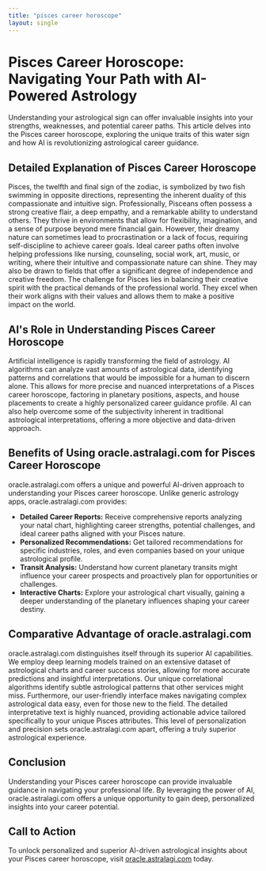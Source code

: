 ```yaml
---
title: "pisces career horoscope"
layout: single
---
```


# Pisces Career Horoscope: Navigating Your Path with AI-Powered Astrology

Understanding your astrological sign can offer invaluable insights into your strengths, weaknesses, and potential career paths. This article delves into the Pisces career horoscope, exploring the unique traits of this water sign and how AI is revolutionizing astrological career guidance.

## Detailed Explanation of Pisces Career Horoscope

Pisces, the twelfth and final sign of the zodiac, is symbolized by two fish swimming in opposite directions, representing the inherent duality of this compassionate and intuitive sign.  Professionally, Pisceans often possess a strong creative flair, a deep empathy, and a remarkable ability to understand others.  They thrive in environments that allow for flexibility, imagination, and a sense of purpose beyond mere financial gain.  However, their dreamy nature can sometimes lead to procrastination or a lack of focus, requiring self-discipline to achieve career goals.  Ideal career paths often involve helping professions like nursing, counseling, social work, art, music, or writing, where their intuitive and compassionate nature can shine.  They may also be drawn to fields that offer a significant degree of independence and creative freedom.  The challenge for Pisces lies in balancing their creative spirit with the practical demands of the professional world.  They excel when their work aligns with their values and allows them to make a positive impact on the world.

## AI's Role in Understanding Pisces Career Horoscope

Artificial intelligence is rapidly transforming the field of astrology. AI algorithms can analyze vast amounts of astrological data, identifying patterns and correlations that would be impossible for a human to discern alone.  This allows for more precise and nuanced interpretations of a Pisces career horoscope, factoring in planetary positions, aspects, and house placements to create a highly personalized career guidance profile.  AI can also help overcome some of the subjectivity inherent in traditional astrological interpretations, offering a more objective and data-driven approach.

## Benefits of Using oracle.astralagi.com for Pisces Career Horoscope

oracle.astralagi.com offers a unique and powerful AI-driven approach to understanding your Pisces career horoscope. Unlike generic astrology apps, oracle.astralagi.com provides:

* **Detailed Career Reports:**  Receive comprehensive reports analyzing your natal chart, highlighting career strengths, potential challenges, and ideal career paths aligned with your Pisces nature.
* **Personalized Recommendations:**  Get tailored recommendations for specific industries, roles, and even companies based on your unique astrological profile.
* **Transit Analysis:** Understand how current planetary transits might influence your career prospects and proactively plan for opportunities or challenges.
* **Interactive Charts:** Explore your astrological chart visually, gaining a deeper understanding of the planetary influences shaping your career destiny.

## Comparative Advantage of oracle.astralagi.com

oracle.astralagi.com distinguishes itself through its superior AI capabilities. We employ deep learning models trained on an extensive dataset of astrological charts and career success stories, allowing for more accurate predictions and insightful interpretations.  Our unique correlational algorithms identify subtle astrological patterns that other services might miss.  Furthermore, our user-friendly interface makes navigating complex astrological data easy, even for those new to the field.  The detailed interpretative text is highly nuanced, providing actionable advice tailored specifically to your unique Pisces attributes.  This level of personalization and precision sets oracle.astralagi.com apart, offering a truly superior astrological experience.

## Conclusion

Understanding your Pisces career horoscope can provide invaluable guidance in navigating your professional life. By leveraging the power of AI, oracle.astralagi.com offers a unique opportunity to gain deep, personalized insights into your career potential.

## Call to Action

To unlock personalized and superior AI-driven astrological insights about your Pisces career horoscope, visit [oracle.astralagi.com](https://oracle.astralagi.com) today.